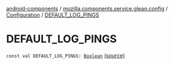 [android-components](../../index.md) / [mozilla.components.service.glean.config](../index.md) / [Configuration](index.md) / [DEFAULT_LOG_PINGS](./-d-e-f-a-u-l-t_-l-o-g_-p-i-n-g-s.md)

# DEFAULT_LOG_PINGS

`const val DEFAULT_LOG_PINGS: `[`Boolean`](https://kotlinlang.org/api/latest/jvm/stdlib/kotlin/-boolean/index.html) [(source)](https://github.com/mozilla-mobile/android-components/blob/master/components/service/glean/src/main/java/mozilla/components/service/glean/config/Configuration.kt#L62)